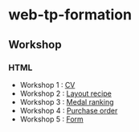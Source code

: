 # web-tp-formation
## Workshop
### HTML
  - Workshop 1 : [CV](tp-cv/index.html)
  - Workshop 2 : [Layout recipe](tp-recipe/index.html)
  - Workshop 3 : [Medal ranking](tp-medal-ranking/index.html)
  - Workshop 4 : [Purchase order](tp-purchase-order/index.html)
  - Workshop 5 : [Form](tp-form/index.html)
